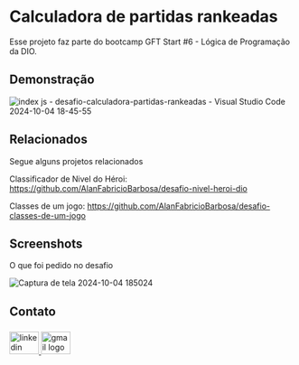 # Calculadora de partidas rankeadas

Esse projeto faz parte do bootcamp GFT Start #6 - Lógica de Programação da DIO.


## Demonstração

![index js - desafio-calculadora-partidas-rankeadas - Visual Studio Code 2024-10-04 18-45-55](https://github.com/user-attachments/assets/877fc628-fdb8-4d24-92b4-bd930a17589f)


## Relacionados

Segue alguns projetos relacionados

Classificador de Nivel do Héroi: https://github.com/AlanFabricioBarbosa/desafio-nivel-heroi-dio

Classes de um jogo: https://github.com/AlanFabricioBarbosa/desafio-classes-de-um-jogo


## Screenshots

O que foi pedido no desafio

![Captura de tela 2024-10-04 185024](https://github.com/user-attachments/assets/831e0353-f05b-4876-836b-f1c9109357a6)


<h2 align="left">Contato</h2>

###

<div align="left">
  <a href="https://www.linkedin.com/in/alanfabriciodev/" target="_blank">
    <img src="https://raw.githubusercontent.com/maurodesouza/profile-readme-generator/master/src/assets/icons/social/linkedin/default.svg" width="52" height="40" alt="linkedin logo"  />
  </a>
  <a href="mailto:alanfabriciobarbosa1@gmail.com" target="_blank">
    <img src="https://raw.githubusercontent.com/maurodesouza/profile-readme-generator/master/src/assets/icons/social/gmail/default.svg" width="52" height="40" alt="gmail logo"  />
  </a>
</div>
